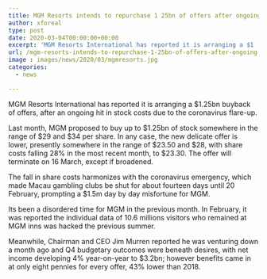 ```yaml
---
title: MGM Resorts intends to repurchase 1 25bn of offers after ongoing decline
author: xforeal 
type: post
date: 2020-03-04T00:00:00+00:00
excerpt: 'MGM Resorts International has reported it is arranging a $1 '
url: /mgm-resorts-intends-to-repurchase-1-25bn-of-offers-after-ongoing-decline/
image : images/news/2020/03/mgmresorts.jpg
categories:
  - news

---
```

MGM Resorts International has reported it is arranging a $1.25bn buyback of offers, after an ongoing hit in stock costs due to the coronavirus flare-up. 

Last month, MGM proposed to buy up to $1.25bn of stock somewhere in the range of $29 and $34 per share. In any case, the new delicate offer is lower, presently somewhere in the range of $23.50 and $28, with share costs falling 28&percnt; in the most recent month, to $23.30. The offer will terminate on 16 March, except if broadened. 

The fall in share costs harmonizes with the coronavirus emergency, which made Macau gambling clubs be shut for about fourteen days until 20 February, prompting a $1.5m day by day misfortune for MGM. 

Its been a disordered time for MGM in the previous month. In February, it was reported the individual data of 10.6 millions visitors who remained at MGM inns was hacked the previous summer. 

Meanwhile, Chairman and CEO Jim Murren reported he was venturing down a month ago and Q4 budgetary outcomes were beneath desires, with net income developing 4&percnt; year-on-year to $3.2bn; however benefits came in at only eight pennies for every offer, 43&percnt; lower than 2018.